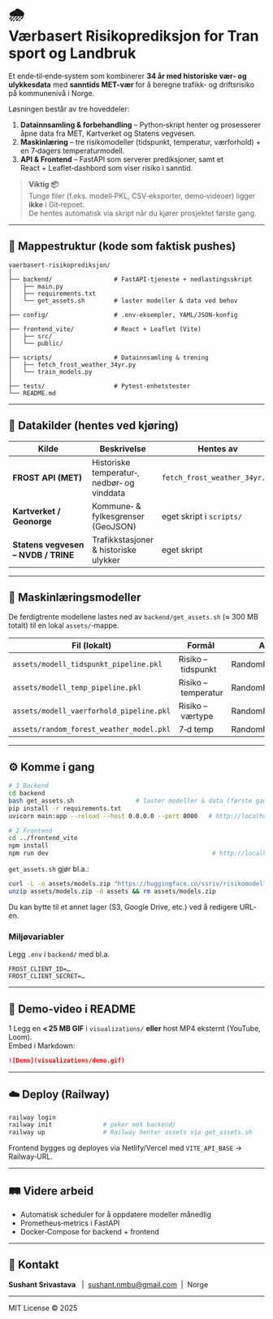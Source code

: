 # 🌧️ Værbasert Risikoprediksjon for Transport og Landbruk
Et ende‑til‑ende‑system som kombinerer **34 år med historiske vær‑ og ulykkesdata** med **sanntids MET-vær** for å beregne trafikk‑ og driftsrisiko på kommunenivå i Norge.

Løsningen består av tre hoveddeler:
1. **Datainnsamling & forbehandling** – Python‑skript henter og prosesserer åpne data fra MET, Kartverket og Statens vegvesen.
2. **Maskinlæring** – tre risikomodeller (tidspunkt, temperatur, værforhold) + en 7‑dagers temperatur­modell.
3. **API & Frontend** – FastAPI som serverer prediksjoner, samt et React + Leaflet‑dashbord som viser risiko i sanntid.

> **Viktig 📦**  
> Tunge filer (f.eks. modell‑PKL, CSV‑eksporter, demo‑videoer) ligger **ikke** i Git‑repoet.  
> De hentes automatisk via skript når du kjører prosjektet første gang.

---
## 📁 Mappestruktur (kode som faktisk pushes)
```
vaerbasert-risikoprediksjon/
│
├── backend/                 # FastAPI‑tjeneste + nedlastingsskript
│   ├── main.py
│   ├── requirements.txt
│   └── get_assets.sh        # laster modeller & data ved behov
│
├── config/                  # .env‑eksempler, YAML/JSON-konfig
│
├── frontend_vite/           # React + Leaflet (Vite)
│   ├── src/
│   └── public/
│
├── scripts/                 # Datainnsamling & trening
│   ├── fetch_frost_weather_34yr.py
│   └── train_models.py
│
├── tests/                   # Pytest‑enhetstester
└── README.md
```

---
## 🔗 Datakilder (hentes ved kjøring)
| Kilde | Beskrivelse | Hentes av |
|-------|-------------|-----------|
| **FROST API (MET)** | Historiske temperatur‑, nedbør‑ og vinddata | `fetch_frost_weather_34yr.py` |
| **Kartverket / Geonorge** | Kommune‑ & fylkesgrenser (GeoJSON) | eget skript i `scripts/` |
| **Statens vegvesen – NVDB / TRINE** | Trafikkstasjoner & historiske ulykker | eget skript |

---
## 🤖 Maskinlærings­modeller
De ferdigtrente modellene lastes ned av `backend/get_assets.sh` (≈ 300 MB totalt) til en lokal `assets/`‑mappe.

| Fil (lokalt) | Formål | Algoritme | Output |
|--------------|--------|-----------|--------|
| `assets/modell_tidspunkt_pipeline.pkl` | Risiko – tidspunkt | RandomForest | lav / middels / høy |
| `assets/modell_temp_pipeline.pkl` | Risiko – temperatur | RandomForest | lav / middels / høy |
| `assets/modell_vaerforhold_pipeline.pkl` | Risiko – værtype | RandomForest | lav / middels / høy |
| `assets/random_forest_weather_model.pkl` | 7‑d temp | RandomForestRegressor | temp t+1 … t+7 |

---
## ⚙️ Komme i gang
```bash
# 1 Backend
cd backend
bash get_assets.sh                 # laster modeller & data (første gang)
pip install -r requirements.txt
uvicorn main:app --reload --host 0.0.0.0 --port 8000   # http://localhost:8000/docs

# 2 Frontend
cd ../frontend_vite
npm install
npm run dev                                             # http://localhost:5173
```

`get_assets.sh` gjør bl.a.:
```bash
curl -L -o assets/models.zip "https://huggingface.co/ssriv/risikomodeller/resolve/main/models.zip"
unzip assets/models.zip -d assets && rm assets/models.zip
```
Du kan bytte til et annet lager (S3, Google Drive, etc.) ved å redigere URL‐en.

### Miljøvariabler
Legg `.env` i `backend/` med bl.a.
```
FROST_CLIENT_ID=…
FROST_CLIENT_SECRET=…
```

---
## 🎥 Demo‐video i README
1 Legg en **< 25 MB GIF** i `visualizations/` **eller** host MP4 eksternt (YouTube, Loom).  
Embed i Markdown:
```markdown
![Demo](visualizations/demo.gif)
```

---
## ☁️ Deploy (Railway)
```bash
railway login
railway init              # peker mot backend/
railway up                # Railway henter assets via get_assets.sh
```
Frontend bygges og deployes via Netlify/Vercel med `VITE_API_BASE` → Railway‑URL.

---
## 🛤 Videre arbeid
* Automatisk scheduler for å oppdatere modeller månedlig
* Prometheus‑metrics i FastAPI
* Docker‑Compose for backend + frontend

---
## 👤 Kontakt
**Sushant Srivastava**   |  sushant.nmbu@gmail.com  |  Norge

---
MIT License © 2025

